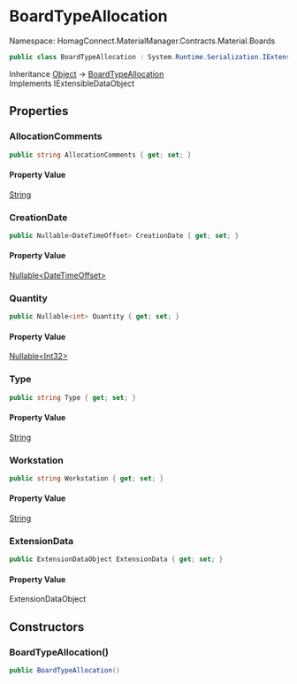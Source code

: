 # BoardTypeAllocation

Namespace: HomagConnect.MaterialManager.Contracts.Material.Boards

```csharp
public class BoardTypeAllocation : System.Runtime.Serialization.IExtensibleDataObject
```

Inheritance [Object](https://docs.microsoft.com/en-us/dotnet/api/system.object) → [BoardTypeAllocation](./homagconnect.materialmanager.contracts.material.boards.boardtypeallocation.md)<br>
Implements IExtensibleDataObject

## Properties

### **AllocationComments**

```csharp
public string AllocationComments { get; set; }
```

#### Property Value

[String](https://docs.microsoft.com/en-us/dotnet/api/system.string)<br>

### **CreationDate**

```csharp
public Nullable<DateTimeOffset> CreationDate { get; set; }
```

#### Property Value

[Nullable&lt;DateTimeOffset&gt;](https://docs.microsoft.com/en-us/dotnet/api/system.nullable-1)<br>

### **Quantity**

```csharp
public Nullable<int> Quantity { get; set; }
```

#### Property Value

[Nullable&lt;Int32&gt;](https://docs.microsoft.com/en-us/dotnet/api/system.nullable-1)<br>

### **Type**

```csharp
public string Type { get; set; }
```

#### Property Value

[String](https://docs.microsoft.com/en-us/dotnet/api/system.string)<br>

### **Workstation**

```csharp
public string Workstation { get; set; }
```

#### Property Value

[String](https://docs.microsoft.com/en-us/dotnet/api/system.string)<br>

### **ExtensionData**

```csharp
public ExtensionDataObject ExtensionData { get; set; }
```

#### Property Value

ExtensionDataObject<br>

## Constructors

### **BoardTypeAllocation()**

```csharp
public BoardTypeAllocation()
```
